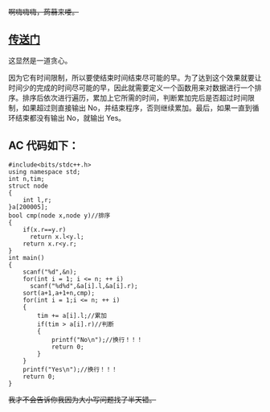 ~~啊嗨嗨嗨，蒟蒻来喽。~~

[传送门](https://www.luogu.com.cn/problem/AT4783)
------------

这显然是一道贪心。

因为它有时间限制，所以要使结束时间结束尽可能的早。为了达到这个效果就要让时间少的完成的时间尽可能的早，因此就需要定义一个函数用来对数据进行一个排序。排序后依次进行遍历，累加上它所需的时间，判断累加完后是否超过时间限制，如果超过则直接输出 No，并结束程序，否则继续累加。最后，如果一直到循环结束都没有输出 No，就输出 Yes。

AC 代码如下：
------------
```
#include<bits/stdc++.h>
using namespace std;
int n,tim;
struct node
{
	int l,r;
}a[200005];
bool cmp(node x,node y)//排序
{
	if(x.r==y.r)
	  return x.l<y.l;
	return x.r<y.r;
}
int main()
{
	scanf("%d",&n);
	for(int i = 1; i <= n; ++ i)
	  scanf("%d%d",&a[i].l,&a[i].r);
	sort(a+1,a+1+n,cmp);
	for(int i = 1;i <= n; ++ i)
	{
		tim += a[i].l;//累加
		if(tim > a[i].r)//判断
		{
			printf("No\n");//换行！！！
			return 0;
		}
	}
	printf("Yes\n");//换行！！！
	return 0;
}
```
~~我才不会告诉你我因为大小写问题找了半天错。~~
